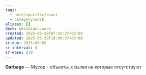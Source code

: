 ```yaml
---
tags:
  - note/specific/exact
  - category/work
aliases: []
deck: obsidian::work
created: 2025-05-28T07:43:37+03:00
updated: 2025-05-29T18:06:57+03:00
sr-due: 2025-06-02
sr-interval: 4
sr-ease: 270
---
```


**Garbage**
—
Мусор - объекты, ссылки на которые отсутствуют
